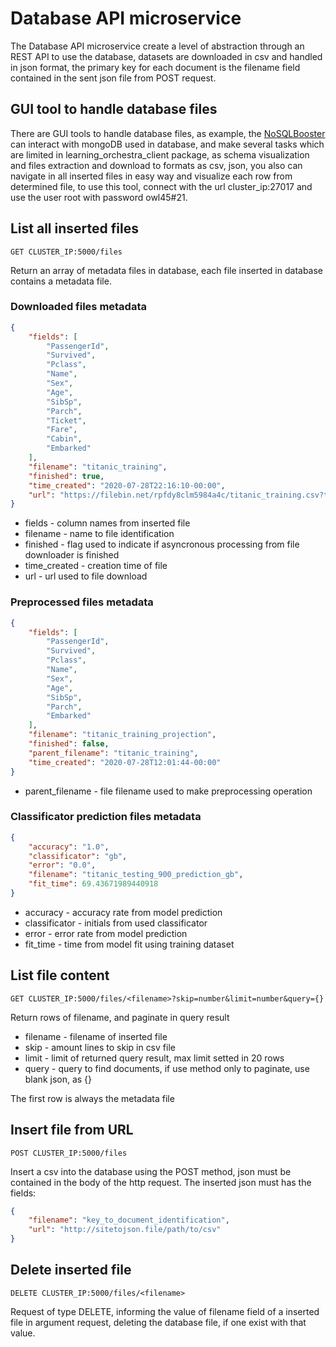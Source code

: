 # Database API microservice

The Database API microservice create a level of abstraction through an REST API to use the database, datasets are downloaded in csv and handled in json format, the primary key for each document is the filename field contained in the sent json file from POST request.

## GUI tool to handle database files
There are GUI tools to handle database files, as example, the [NoSQLBooster](https://nosqlbooster.com) can interact with mongoDB used in database, and make several tasks which are limited in learning\_orchestra\_client package, as  schema visualization and files extraction and download to formats as csv, json, you also can navigate in all inserted files in easy way and visualize each row from determined file, to use this tool, connect with the url cluster\_ip:27017 and use the user root with password owl45#21.

## List all inserted files
`GET CLUSTER_IP:5000/files`

Return an array of metadata files in database, each file inserted in database contains a metadata file.

### Downloaded files metadata 
```json
{
    "fields": [
        "PassengerId",
        "Survived",
        "Pclass",
        "Name",
        "Sex",
        "Age",
        "SibSp",
        "Parch",
        "Ticket",
        "Fare",
        "Cabin",
        "Embarked"
    ],
    "filename": "titanic_training",
    "finished": true,
    "time_created": "2020-07-28T22:16:10-00:00",
    "url": "https://filebin.net/rpfdy8clm5984a4c/titanic_training.csv?t=gcnjz1yo"
}
```

* fields - column names from inserted file
* filename - name to file identification
* finished - flag used to indicate if asyncronous processing from file downloader is finished
* time_created - creation time of file
* url - url used to file download

### Preprocessed files metadata
```json
{
    "fields": [
        "PassengerId",
        "Survived",
        "Pclass",
        "Name",
        "Sex",
        "Age",
        "SibSp",
        "Parch",
        "Embarked"
    ],
    "filename": "titanic_training_projection",
    "finished": false,
    "parent_filename": "titanic_training",
    "time_created": "2020-07-28T12:01:44-00:00"
}
```

* parent_filename - file filename used to make preprocessing operation

### Classificator prediction files metadata

```json
{
    "accuracy": "1.0",
    "classificator": "gb",
    "error": "0.0",
    "filename": "titanic_testing_900_prediction_gb",
    "fit_time": 69.43671989440918
}
```

* accuracy - accuracy rate from model prediction
* classificator - initials from used classificator
* error - error rate from model prediction
* fit_time - time from model fit using training dataset

## List file content

`GET CLUSTER_IP:5000/files/<filename>?skip=number&limit=number&query={}`

Return rows of filename, and paginate in query result

* filename - filename of inserted file
* skip - amount lines to skip in csv file
* limit - limit of returned query result, max limit setted in 20 rows
* query - query to find documents, if use method only to paginate, use blank json, as {}

The first row is always the metadata file

## Insert file from URL

`POST CLUSTER_IP:5000/files`

Insert a csv into the database using the POST method, json must be contained in the body of the http request.
The inserted json must has the fields: 
```json
{
    "filename": "key_to_document_identification",
    "url": "http://sitetojson.file/path/to/csv"
}
```

## Delete inserted file
`DELETE CLUSTER_IP:5000/files/<filename>`

Request of type DELETE, informing the value of filename field of a inserted file in argument request, deleting the database file, if one exist with that value.

